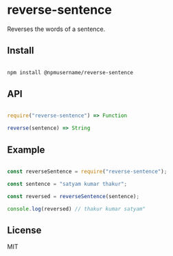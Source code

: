 # reverse-sentence

Reverses the words of a sentence.

## Install

```sh

npm install @npmusername/reverse-sentence

```

## API

```js

require("reverse-sentence") => Function

reverse(sentence) => String

```

## Example

```js

const reverseSentence = require("reverse-sentence");

const sentence = "satyam kumar thakur";

const reversed = reverseSentence(sentence);

console.log(reversed) // thakur kumar satyam"

```

## License

MIT